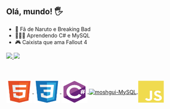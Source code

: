 ## Olá, mundo! 🖐
- 🎥 Fã de Naruto e Breaking Bad
- 👨🏾‍🎓 Aprendendo C# e MySQL
- 🎮 Caixista que ama Fallout 4

<div>  
  <a href="https://github.com/moshgui">
  <img height="180em" src="https://github-readme-stats.vercel.app/api?username=moshgui&show_icons=true&theme=swift&include_all_commits=true&count_private=true"/>
  <img height="180em" src="https://github-readme-stats.vercel.app/api/top-langs/?username=moshgui&layout=compact&langs_count=7&theme=swift"/>
</div> 

#
  
<div style="display: inline_block"><br>   
  <img align="center" alt="moshgui-HTML" height="60" width="70" src="https://raw.githubusercontent.com/devicons/devicon/master/icons/html5/html5-original.svg">
  <img align="center" alt="moshgui-CSS" height="60" width="70" src="https://raw.githubusercontent.com/devicons/devicon/master/icons/css3/css3-original.svg">  
  <img align="center" alt="moshgui-Csharp" height="60" width="70" src="https://raw.githubusercontent.com/devicons/devicon/master/icons/csharp/csharp-original.svg"> 
  <img align="center" alt="moshgui-MySQL" height"60" width="70"  src="https://cdn.jsdelivr.net/gh/devicons/devicon/icons/mysql/mysql-original.svg">
  <img align="center" alt="moshgui-Js" height="60" width="70" src="https://raw.githubusercontent.com/devicons/devicon/master/icons/javascript/javascript-plain.svg">  
</div>
